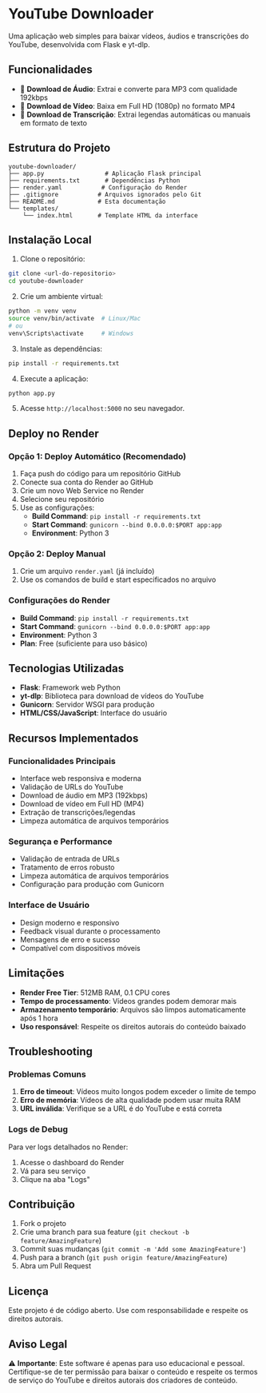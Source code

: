 # YouTube Downloader

Uma aplicação web simples para baixar vídeos, áudios e transcrições do YouTube, desenvolvida com Flask e yt-dlp.

## Funcionalidades

- 🎵 **Download de Áudio**: Extrai e converte para MP3 com qualidade 192kbps
- 🎥 **Download de Vídeo**: Baixa em Full HD (1080p) no formato MP4
- 📝 **Download de Transcrição**: Extrai legendas automáticas ou manuais em formato de texto

## Estrutura do Projeto

```
youtube-downloader/
├── app.py                 # Aplicação Flask principal
├── requirements.txt       # Dependências Python
├── render.yaml           # Configuração do Render
├── .gitignore           # Arquivos ignorados pelo Git
├── README.md            # Esta documentação
└── templates/
    └── index.html       # Template HTML da interface
```

## Instalação Local

1. Clone o repositório:
```bash
git clone <url-do-repositorio>
cd youtube-downloader
```

2. Crie um ambiente virtual:
```bash
python -m venv venv
source venv/bin/activate  # Linux/Mac
# ou
venv\Scripts\activate     # Windows
```

3. Instale as dependências:
```bash
pip install -r requirements.txt
```

4. Execute a aplicação:
```bash
python app.py
```

5. Acesse `http://localhost:5000` no seu navegador.

## Deploy no Render

### Opção 1: Deploy Automático (Recomendado)

1. Faça push do código para um repositório GitHub
2. Conecte sua conta do Render ao GitHub
3. Crie um novo Web Service no Render
4. Selecione seu repositório
5. Use as configurações:
   - **Build Command**: `pip install -r requirements.txt`
   - **Start Command**: `gunicorn --bind 0.0.0.0:$PORT app:app`
   - **Environment**: Python 3

### Opção 2: Deploy Manual

1. Crie um arquivo `render.yaml` (já incluído)
2. Use os comandos de build e start especificados no arquivo

### Configurações do Render

- **Build Command**: `pip install -r requirements.txt`
- **Start Command**: `gunicorn --bind 0.0.0.0:$PORT app:app`
- **Environment**: Python 3
- **Plan**: Free (suficiente para uso básico)

## Tecnologias Utilizadas

- **Flask**: Framework web Python
- **yt-dlp**: Biblioteca para download de vídeos do YouTube
- **Gunicorn**: Servidor WSGI para produção
- **HTML/CSS/JavaScript**: Interface do usuário

## Recursos Implementados

### Funcionalidades Principais
- Interface web responsiva e moderna
- Validação de URLs do YouTube
- Download de áudio em MP3 (192kbps)
- Download de vídeo em Full HD (MP4)
- Extração de transcrições/legendas
- Limpeza automática de arquivos temporários

### Segurança e Performance
- Validação de entrada de URLs
- Tratamento de erros robusto
- Limpeza automática de arquivos temporários
- Configuração para produção com Gunicorn

### Interface de Usuário
- Design moderno e responsivo
- Feedback visual durante o processamento
- Mensagens de erro e sucesso
- Compatível com dispositivos móveis

## Limitações

- **Render Free Tier**: 512MB RAM, 0.1 CPU cores
- **Tempo de processamento**: Vídeos grandes podem demorar mais
- **Armazenamento temporário**: Arquivos são limpos automaticamente após 1 hora
- **Uso responsável**: Respeite os direitos autorais do conteúdo baixado

## Troubleshooting

### Problemas Comuns

1. **Erro de timeout**: Vídeos muito longos podem exceder o limite de tempo
2. **Erro de memória**: Vídeos de alta qualidade podem usar muita RAM
3. **URL inválida**: Verifique se a URL é do YouTube e está correta

### Logs de Debug

Para ver logs detalhados no Render:
1. Acesse o dashboard do Render
2. Vá para seu serviço
3. Clique na aba "Logs"

## Contribuição

1. Fork o projeto
2. Crie uma branch para sua feature (`git checkout -b feature/AmazingFeature`)
3. Commit suas mudanças (`git commit -m 'Add some AmazingFeature'`)
4. Push para a branch (`git push origin feature/AmazingFeature`)
5. Abra um Pull Request

## Licença

Este projeto é de código aberto. Use com responsabilidade e respeite os direitos autorais.

## Aviso Legal

⚠️ **Importante**: Este software é apenas para uso educacional e pessoal. Certifique-se de ter permissão para baixar o conteúdo e respeite os termos de serviço do YouTube e direitos autorais dos criadores de conteúdo.